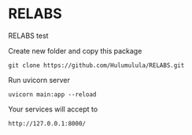 # RELABS
 RELABS test

Create new folder and copy this package

    git clone https://github.com/Hulumulula/RELABS.git
  
Run uvicorn server 

    uvicorn main:app --reload

Your services will accept to 

    http://127.0.0.1:8000/
